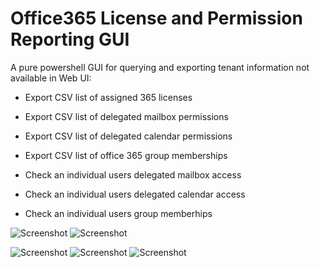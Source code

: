 # Office365 License and Permission Reporting GUI
A pure powershell GUI for querying and exporting tenant information not available in Web UI: 

  - Export CSV list of assigned 365 licenses
  - Export CSV list of delegated mailbox permissions
  - Export CSV list of delegated calendar permissions
  - Export CSV list of office 365 group memberships
 
  - Check an individual users delegated mailbox access
  - Check an individual users delegated calendar access
  - Check an individual users group memberhips


![Screenshot](licensingscreenshot.png)
![Screenshot](permissionsscreenshot.png)

![Screenshot](licensingcsv.png)
![Screenshot](mailboxcsv.png)
![Screenshot](calendarcsv.png)

